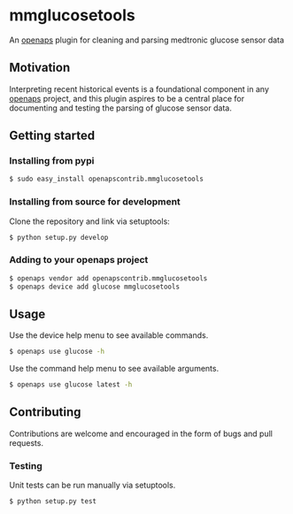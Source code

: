 # mmglucosetools
An [openaps](https://github.com/openaps/openaps) plugin for cleaning and parsing medtronic glucose sensor data

## Motivation
Interpreting recent historical events is a foundational component in any [openaps](https://github.com/openaps/openaps) project, and this plugin aspires to be a central place for documenting and testing the parsing of glucose sensor data.

## Getting started
### Installing from pypi

```bash
$ sudo easy_install openapscontrib.mmglucosetools
```

### Installing from source for development
Clone the repository and link via setuptools:
```bash
$ python setup.py develop
```

### Adding to your openaps project
```bash
$ openaps vendor add openapscontrib.mmglucosetools
$ openaps device add glucose mmglucosetools
```

## Usage
Use the device help menu to see available commands.
```bash
$ openaps use glucose -h
```

Use the command help menu to see available arguments.
```bash
$ openaps use glucose latest -h
```

## Contributing
Contributions are welcome and encouraged in the form of bugs and pull requests.

### Testing
 
Unit tests can be run manually via setuptools.
 
```bash
$ python setup.py test
```
